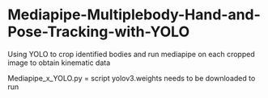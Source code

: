# Mediapipe-Multiplebody-Hand-and-Pose-Tracking-with-YOLO
Using YOLO to crop identified bodies and run mediapipe on each cropped image to obtain kinematic data

Mediapipe_x_YOLO.py = script
yolov3.weights needs to be downloaded to run

